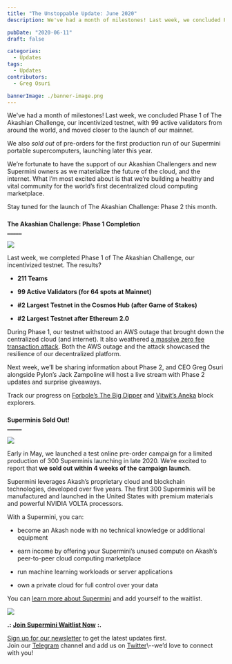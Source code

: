 ```yaml
---
title: "The Unstoppable Update: June 2020"
description: We've had a month of milestones! Last week, we concluded Phase 1 of The Akashian Challenge, our incentivized testnet, with 99 active validators from around the world, and moved closer to the launch of our mainnet.

pubDate: "2020-06-11"
draft: false

categories:
  - Updates
tags:
  - Updates
contributors:
  - Greg Osuri

bannerImage: ./banner-image.png
---
```

We've had a month of milestones! Last week, we concluded Phase 1 of The Akashian Challenge, our incentivized testnet, with 99 active validators from around the world, and moved closer to the launch of our mainnet.  
  
We also _sold out_ of pre-orders for the first production run of our Supermini portable supercomputers, launching later this year.  
  
We’re fortunate to have the support of our Akashian Challengers and new Supermini owners as we materialize the future of the cloud, and the internet. What I’m most excited about is that we’re building a healthy and vital community for the world’s first decentralized cloud computing marketplace.  
  
Stay tuned for the launch of The Akashian Challenge: Phase 2 this month.

###   
**The Akashian Challenge: Phase 1 Completion**  
**\_\_\_\_\_**

![](https://www.datocms-assets.com/45776/1620922425-tac-phase-1-complete-banner-1-1024x768.png)

Last week, we completed Phase 1 of The Akashian Challenge, our incentivized testnet. The results?

*   **211 Teams**
    
*   **99 Active Validators (for 64 spots at Mainnet)**
    
*   **#2 Largest Testnet in the Cosmos Hub (after Game of Stakes)**
    
*   **#2 Largest Testnet after Ethereum 2.0**
    

During Phase 1, our testnet withstood an AWS outage that brought down the centralized cloud (and internet). It also weathered [a massive zero fee transaction attack](https://medium.com/@novysf/the-outcome-from-akash-testnet-zero-fee-transaction-attack-5fd4aaa68d97). Both the AWS outage and the attack showcased the resilience of our decentralized platform.   
  
Next week, we’ll be sharing information about Phase 2, and CEO Greg Osuri alongside Pylon’s Jack Zampoline will host a live stream with Phase 2 updates and surprise giveaways.  
  
Track our progress on [Forbole’s The Big Dipper](https://testnet.akash.bigdipper.live/) and [Vitwit’s Aneka](https://akash.aneka.io/) block explorers.

###   
**Superminis Sold Out!**  
**\_\_\_\_\_**

![](https://www.datocms-assets.com/45776/1620922452-this-one-1024x576.jpg)

Early in May, we launched a test online pre-order campaign for a limited production of 300 Superminis launching in late 2020. We’re excited to report that **we sold out within 4 weeks of the campaign launch**.   
  
Supermini leverages Akash’s proprietary cloud and blockchain technologies, developed over five years. The first 300 Superminis will be manufactured and launched in the United States with premium materials and powerful NVIDIA VOLTA processors.  
  
With a Supermini, you can:

*   become an Akash node with no technical knowledge or additional equipment
    
*   earn income by offering your Supermini’s unused compute on Akash’s peer-to-peer cloud computing marketplace
    
*   run machine learning workloads or server applications
    
*   own a private cloud for full control over your data
    

You can [learn more about Supermini](https://akash.network/supermini/) and add yourself to the waitlist.

![](https://www.datocms-assets.com/45776/1620922422-akashsuperminifrontside-1024x576.jpg)

**.:** [**Join Supermini Waitlist Now**](https://akash.network/supermini) **:.** 

[Sign up for our newsletter](https://akash.network/) to get the latest updates first.   
Join our [Telegram](https://t.me/AkashNW) channel and add us on [Twitter](https://twitter.com/akashnet_)\--we’d love to connect with you!